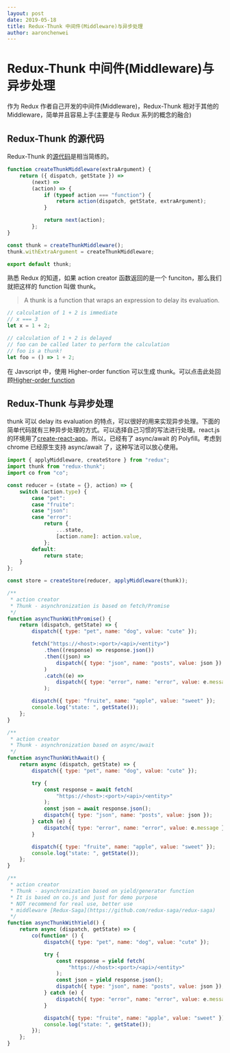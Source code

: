 ```yaml
---
layout: post
date: 2019-05-18
title: Redux-Thunk 中间件(Middleware)与异步处理
author: aaronchenwei
---
```


# Redux-Thunk 中间件(Middleware)与异步处理

作为 Redux 作者自己开发的中间件(Middleware)，Redux-Thunk 相对于其他的 Middleware，简单并且容易上手(主要是与 Redux 系列的概念的融合)

## Redux-Thunk 的源代码

Redux-Thunk 的[源代码](https://github.com/gaearon/redux-thunk/blob/master/src/index.js)是相当简练的。

```javascript
function createThunkMiddleware(extraArgument) {
    return ({ dispatch, getState }) =>
        (next) =>
        (action) => {
            if (typeof action === "function") {
                return action(dispatch, getState, extraArgument);
            }

            return next(action);
        };
}

const thunk = createThunkMiddleware();
thunk.withExtraArgument = createThunkMiddleware;

export default thunk;
```

熟悉 Redux 的知道，如果 action creator 函数返回的是一个 funciton，那么我们就把这样的 function 叫做 thunk。

> A thunk is a function that wraps an expression to delay its evaluation.

```javascript
// calculation of 1 + 2 is immediate
// x === 3
let x = 1 + 2;

// calculation of 1 + 2 is delayed
// foo can be called later to perform the calculation
// foo is a thunk!
let foo = () => 1 + 2;
```

在 Javscript 中，使用 Higher-order function 可以生成 thunk。可以点击此处回顾[Higher-order function](./jc9xtmvegeux.md)

## Redux-Thunk 与异步处理

thunk 可以 delay its evaluation 的特点，可以很好的用来实现异步处理。下面的简单代码就有三种异步处理的方式。可以选择自己习惯的写法进行处理。react.js 的环境用了[create-react-app](https://github.com/facebookincubator/create-react-app)。所以，已经有了 async/await 的 Polyfill。考虑到 chrome 已经原生支持 async/await 了，这种写法可以放心使用。

```javascript
import { applyMiddleware, createStore } from "redux";
import thunk from "redux-thunk";
import co from "co";

const reducer = (state = {}, action) => {
    switch (action.type) {
        case "pet":
        case "fruite":
        case "json":
        case "error":
            return {
                ...state,
                [action.name]: action.value,
            };
        default:
            return state;
    }
};

const store = createStore(reducer, applyMiddleware(thunk));

/**
 * action creator
 * Thunk - asynchronization is based on fetch/Promise
 */
function asyncThunkWithPromise() {
    return (dispatch, getState) => {
        dispatch({ type: "pet", name: "dog", value: "cute" });

        fetch("https://<host>:<port>/<api>/<entity>")
            .then((response) => response.json())
            .then((json) =>
                dispatch({ type: "json", name: "posts", value: json })
            )
            .catch((e) =>
                dispatch({ type: "error", name: "error", value: e.message })
            );

        dispatch({ type: "fruite", name: "apple", value: "sweet" });
        console.log("state: ", getState());
    };
}

/**
 * action creator
 * Thunk - asynchronization based on async/await
 */
function asyncThunkWithAwait() {
    return async (dispatch, getState) => {
        dispatch({ type: "pet", name: "dog", value: "cute" });

        try {
            const response = await fetch(
                "https://<host>:<port>/<api>/<entity>"
            );
            const json = await response.json();
            dispatch({ type: "json", name: "posts", value: json });
        } catch (e) {
            dispatch({ type: "error", name: "error", value: e.message });
        }

        dispatch({ type: "fruite", name: "apple", value: "sweet" });
        console.log("state: ", getState());
    };
}

/**
 * action creator
 * Thunk - asynchronization based on yield/generator function
 * It is based on co.js and just for demo purpose
 * NOT recommend for real use, better use
 * middleware [Redux-Saga](https://github.com/redux-saga/redux-saga)
 */
function asyncThunkWithYield() {
    return async (dispatch, getState) => {
        co(function* () {
            dispatch({ type: "pet", name: "dog", value: "cute" });

            try {
                const response = yield fetch(
                    "https://<host>:<port>/<api>/<entity>"
                );
                const json = yield response.json();
                dispatch({ type: "json", name: "posts", value: json });
            } catch (e) {
                dispatch({ type: "error", name: "error", value: e.message });
            }

            dispatch({ type: "fruite", name: "apple", value: "sweet" });
            console.log("state: ", getState());
        });
    };
}
```
